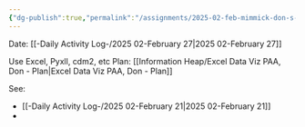 ```yaml
---
{"dg-publish":true,"permalink":"/assignments/2025-02-feb-mimmick-don-s-excel-data-anlysis/","noteIcon":"","created":"2025-05-20T10:31:54.510-05:00"}
---
```


Date: [[-Daily Activity Log-/2025 02-February 27\|2025 02-February 27]]

Use Excel, Pyxll, cdm2, etc
Plan: [[Information Heap/Excel Data Viz PAA, Don - Plan\|Excel Data Viz PAA, Don - Plan]]

See: 
- [[-Daily Activity Log-/2025 02-February 21\|2025 02-February 21]]
- 